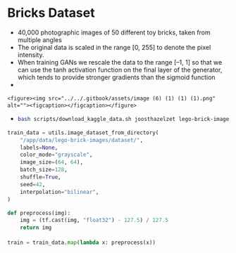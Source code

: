 # Bricks Dataset

* 40,000 photographic images of 50 different toy bricks, taken from multiple angles
* The original data is scaled in the range \[0, 255] to denote the pixel intensity.&#x20;
* When training GANs we rescale the data to the range \[–1, 1] so that we can use the tanh activation function on the final layer of the generator, which tends to provide stronger gradients than the sigmoid function
*

    <figure><img src="../../.gitbook/assets/image (6) (1) (1) (1).png" alt=""><figcaption></figcaption></figure>
* ```bash
  bash scripts/download_kaggle_data.sh joosthazelzet lego-brick-images
  ```

```python
train_data = utils.image_dataset_from_directory(
    "/app/data/lego-brick-images/dataset/",
    labels=None,
    color_mode="grayscale",
    image_size=(64, 64),
    batch_size=128,
    shuffle=True,
    seed=42,
    interpolation="bilinear",
)
```

```python
def preprocess(img):
    img = (tf.cast(img, "float32") - 127.5) / 127.5
    return img

train = train_data.map(lambda x: preprocess(x))
```
